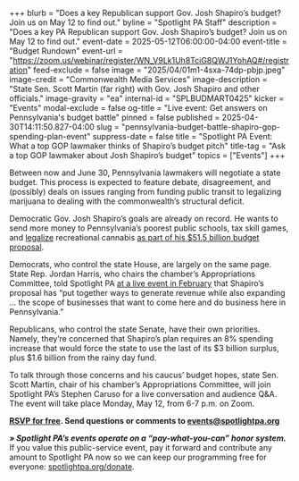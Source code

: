 +++
blurb = "Does a key Republican support Gov. Josh Shapiro’s budget? Join us on May 12 to find out."
byline = "Spotlight PA Staff"
description = "Does a key PA Republican support Gov. Josh Shapiro’s budget? Join us on May 12 to find out."
event-date = 2025-05-12T06:00:00-04:00
event-title = "Budget Rundown"
event-url = "https://zoom.us/webinar/register/WN_V9Lk1Uh8TciG8QWJ1YohAQ#/registration"
feed-exclude = false
image = "2025/04/01m1-4sxa-74dp-pbjp.jpeg"
image-credit = "Commonwealth Media Services"
image-description = "State Sen. Scott Martin (far right) with Gov. Josh Shapiro and other officials."
image-gravity = "ea"
internal-id = "SPLBUDMART0425"
kicker = "Events"
modal-exclude = false
og-title = "Live event: Get answers on Pennsylvania's budget battle"
pinned = false
published = 2025-04-30T14:11:50.827-04:00
slug = "pennsylvania-budget-battle-shapiro-gop-spending-plan-event"
suppress-date = false
title = "Spotlight PA Event: What a top GOP lawmaker thinks of Shapiro’s budget pitch"
title-tag = "Ask a top GOP lawmaker about Josh Shapiro’s budget"
topics = ["Events"]
+++

Between now and June 30, Pennsylvania lawmakers will negotiate a state budget. This process is expected to feature debate, disagreement, and (possibly) deals on issues ranging from funding public transit to legalizing marijuana to dealing with the commonwealth’s structural deficit.

Democratic Gov. Josh Shapiro’s goals are already on record. He wants to send more money to Pennsylvania’s poorest public schools, tax skill games, and <a href="https://www.spotlightpa.org/news/2025/02/marijuana-cannabis-recreational-legalization-pennsylvania-josh-shapiro-budget-gop-support/">legalize</a> recreational cannabis <a href="https://www.spotlightpa.org/news/2025/02/josh-shapiro-pennsylvania-budget-legal-weed/">as part of his $51.5 billion budget proposal</a>.

Democrats, who control the state House, are largely on the same page. State Rep. Jordan Harris, who chairs the chamber’s Appropriations Committee, told Spotlight PA <a href="https://www.spotlightpa.org/news/2025/02/reporting-event-pennsylvania-budget-jordan-harris-josh-shapiro/">at a live event in February</a> that Shapiro’s proposal has “put together ways to generate revenue while also expanding … the scope of businesses that want to come here and do business here in Pennsylvania.”

Republicans, who control the state Senate, have their own priorities. Namely, they’re concerned that Shapiro’s plan requires an 8% spending increase that would force the state to use the last of its $3 billion surplus, plus $1.6 billion from the rainy day fund.

To talk through those concerns and his caucus’ budget hopes, state Sen. Scott Martin, chair of his chamber’s Appropriations Committee, will join Spotlight PA’s Stephen Caruso for a live conversation and audience Q&amp;A. The event will take place Monday, May 12, from 6-7 p.m. on Zoom.

<a href="https://zoom.us/webinar/register/WN_V9Lk1Uh8TciG8QWJ1YohAQ#/registration"><strong>RSVP for free</strong></a><strong>. Send questions or comments to </strong><a href="mailto:events@spotlightpa.org"><strong>events@spotlightpa.org</strong></a>

<strong><em>» Spotlight PA’s events operate on a “pay-what-you-can” honor system.</em></strong><em> </em>If you value this public-service event, pay it forward and contribute any amount to Spotlight PA now so we can keep our programming free for everyone: <a href="http://spotlightpa.org/donate">spotlightpa.org/donate</a>.<em></em>


